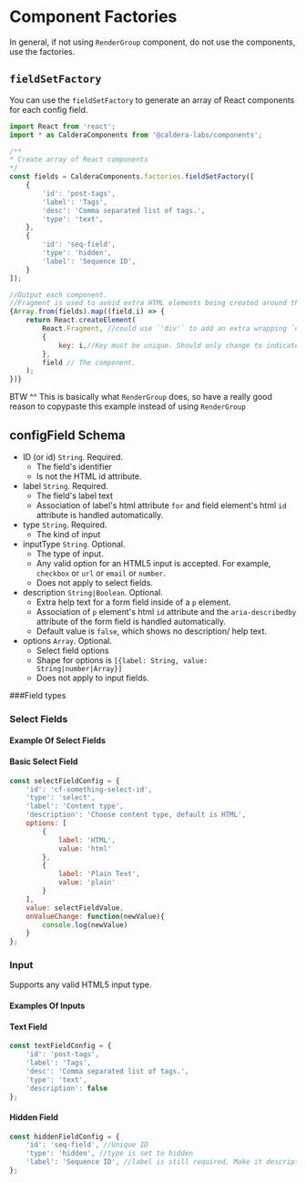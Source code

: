 # Component Factories
In general, if not using `RenderGroup` component, do not use the components, use the factories. 

## `fieldSetFactory`
You can use the `fieldSetFactory` to generate an array of React components for each config field.

```js
import React from 'react';
import * as CalderaComponents from '@caldera-labs/components';

/**
* Create array of React components
*/
const fields = CalderaComponents.factories.fieldSetFactory([
	{
    	'id': 'post-tags',
    	'label': 'Tags',
    	'desc': 'Comma separated list of tags.',
    	'type': 'text',
    },
	{
    	'id': 'seq-field',
    	'type': 'hidden',
    	'label': 'Sequence ID',
    }
]);

//Output each component.
//Fragment is used to avoid extra HTML elements being created around the configField. You could use `'div'` here if you wanted. 
{Array.from(fields).map((field,i) => {
    return React.createElement(
        React.Fragment, //could use `'div'` to add an extra wrapping `div` element.
        {
            key: i,//Key must be unique. Should only change to indicate that a complete re-render is needed. `field.ID` is probably a better option.
        },
        field // The component.
    );
})}
```
BTW ^^ This is basically what `RenderGroup` does, so have a really good reason to copypaste this example instead of using `RenderGroup`

## configField Schema

* ID (or id) `String`. Required.
    - The field's identifier 
    - Is not the HTML id attribute.
* label `String`. Required.
    - The field's label text
    - Association of label's html attribute `for` and field element's html `id` attribute is handled automatically.
* type `String`. Required.
    - The kind of input
* inputType `String`. Optional.
    - The type of input.
    - Any valid option for an HTML5 input is accepted. For example, `checkbox` or `url` or `email` or `number`.
    - Does not apply to select fields.
* description `String|Boolean`. Optional.
    - Extra help text for a form field inside of a `p` element.
    - Association of `p` element's html `id` attribute and the `aria-describedby` attribute of the form field is handled automatically.
    - Default value is `false`, which shows no description/ help text.
* options `Array`. Optional.
    - Select field options
    - Shape for options is `[{label: String, value: String|number|Array}]`
    - Does not apply to input fields. 


###Field types
### Select Fields

#### Example Of Select Fields
#### Basic Select Field
```js
const selectFieldConfig = {
	'id': 'cf-something-select-id',
	'type': 'select',
	'label': 'Content type',
	'description': 'Choose content type, default is HTML',
	options: [
		{
			label: 'HTML',
			value: 'html'
		},
		{
			label: 'Plain Text',
			value: 'plain'
		}
	],
	value: selectFieldValue,
	onValueChange: function(newValue){
		console.log(newValue)
	}
};
```

### Input
Supports any valid HTML5 input type.

#### Examples Of Inputs

#### Text Field

```js
const textFieldConfig = {
	'id': 'post-tags',
	'label': 'Tags',
	'desc': 'Comma separated list of tags.',
	'type': 'text',
	'description': false
};
```
#### Hidden Field

```js
const hiddenFieldConfig = {
	'id': 'seq-field', //Unique ID
	'type': 'hidden', //type is set to hidden
	'label': 'Sequence ID', //label is still required. Make it descriptive.
};
```